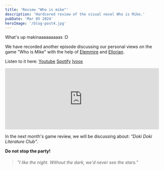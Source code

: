 ```yaml
---
title: 'Review "Who is mike"'
description: 'Hardcored review of the visual novel Who is Mike.'
pubDate: 'Mar 05 2024'
heroImage: '/blog-post4.jpg'
---
```


What's up makinaaaaaaaaas :D

We have recorded another episode discussing our personal views on the game "Who is Mike" with the help of <a href="https://www.instagram.com/elemmire1988?utm_source=qr&igsh=MWgwcm84ZmxwaDVmYQ%3D%3D" target="_blank">Elemmire</a> and <a href="https://www.ellorian.es" target="_blank">Ellorian</a>.

Listen to it here:
<a href="https://www.youtube.com/watch?v=Cc_uOU7bmbE" target="_blank">Youtube</a>
<a href="https://open.spotify.com/episode/51CFkPLezLVSdQyyV7M04I?si=PPA0ZWoTRdKEEy_Fp-SjoA" target="_blank">Spotify</a>
<a href="https://go.ivoox.com/rf/125311353" target="_blank">Ivoox</a>

<iframe frameborder='0' allowfullscreen='' scrolling='no' height='200' style='width:100%;' src='https://www.ivoox.com/player_ej_125311353_6_1.html?c1=60739f' loading='lazy'></iframe>

In the next month's game review, we will be discussing about: _"Doki Doki Literature Club"_.

**Do not stop the party!**

> ###### "I like the night. Without the dark, we'd never see the stars."

